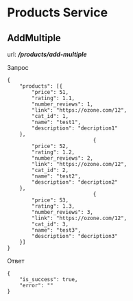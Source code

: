 # Products Service

## AddMultiple

url: ***/products/add-multiple***

Запрос

```
{
	"products": [{
		"price": 51,
		"rating": 1.1,
		"number_reviews": 1,
		"link": "https://ozone.com/12",
		"cat_id": 1,
		"name": "test1",
		"description": "decription1"
	},
							{
		"price": 52,
		"rating": 1.2,
		"number_reviews": 2,
		"link": "https://ozone.com/12",
		"cat_id": 2,
		"name": "test2",
		"description": "decription2"
	},
							{
		"price": 53,
		"rating": 1.3,
		"number_reviews": 3,
		"link": "https://ozone.com/12",
		"cat_id": 3,
		"name": "test3",
		"description": "decription3"
	}]
}
```

Ответ

```
{
	"is_success": true,
	"error": ""
}
```
